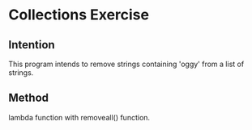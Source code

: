 
# Collections Exercise

## Intention

This program intends to remove strings containing 'oggy' from a list of strings.

## Method

lambda function with removeall() function.
